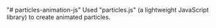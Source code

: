 "# particles-animation-js" 
Used "particles.js" (a lightweight JavaScript library) to create animated particles.

